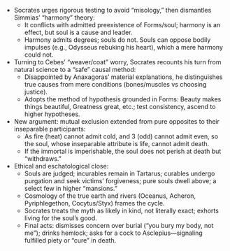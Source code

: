 - Socrates urges rigorous testing to avoid “misology,” then dismantles Simmias’ “harmony” theory:
  - It conflicts with admitted preexistence of Forms/soul; harmony is an effect, but soul is a cause and leader.
  - Harmony admits degrees; souls do not. Souls can oppose bodily impulses (e.g., Odysseus rebuking his heart), which a mere harmony could not.
- Turning to Cebes’ “weaver/coat” worry, Socrates recounts his turn from natural science to a “safe” causal method:
  - Disappointed by Anaxagoras’ material explanations, he distinguishes true causes from mere conditions (bones/muscles vs choosing justice).
  - Adopts the method of hypothesis grounded in Forms: Beauty makes things beautiful, Greatness great, etc.; test consistency, ascend to higher hypotheses.
- New argument: mutual exclusion extended from pure opposites to their inseparable participants:
  - As fire (heat) cannot admit cold, and 3 (odd) cannot admit even, so the soul, whose inseparable attribute is life, cannot admit death.
  - If the immortal is imperishable, the soul does not perish at death but “withdraws.”
- Ethical and eschatological close:
  - Souls are judged; incurables remain in Tartarus; curables undergo purgation and seek victims’ forgiveness; pure souls dwell above; a select few in higher “mansions.”
  - Cosmology of the true earth and rivers (Oceanus, Acheron, Pyriphlegethon, Cocytus/Styx) frames the cycle.
  - Socrates treats the myth as likely in kind, not literally exact; exhorts living for the soul’s good.
  - Final acts: dismisses concern over burial (“you bury my body, not me”); drinks hemlock; asks for a cock to Asclepius—signaling fulfilled piety or “cure” in death.